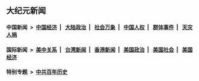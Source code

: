## 大纪元新闻

#### 中国新闻 &nbsp;>&nbsp; [中国经济](indexes/ncid283/README.md?04101245) &nbsp;| &nbsp; [大陆政治](indexes/ncid277/README.md?04101245) &nbsp;| &nbsp; [社会万象](indexes/ncid282/README.md?04101245) &nbsp;| &nbsp; [中国人权](indexes/ncid278/README.md?04101245) &nbsp;| &nbsp; [群体事件](indexes/ncid279/README.md?04101245) &nbsp;| &nbsp; [天灾人祸](indexes/ncid280/README.md?04101245)

#### 国际新闻 &nbsp;>&nbsp; [美中关系](indexes/nf1412576/README.md?04101245) &nbsp;| &nbsp; [台湾新闻](indexes/ncid1349361/README.md?04101245) &nbsp;| &nbsp; [香港新闻](indexes/ncid1349362/README.md?04101245) &nbsp;| &nbsp; [美国政治](indexes/ncid1078159/README.md?04101245) &nbsp;| &nbsp; [美国社会](indexes/ncid1078160/README.md?04101245) &nbsp;| &nbsp; [美国经济](indexes/ncid1078158/README.md?04101245)

#### 特别专题 &nbsp;>&nbsp; [中共百年历史](https://github.com/epoch-news/epoch-special/blob/master/README.md?04101245)  

